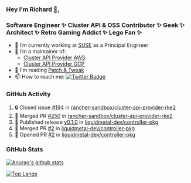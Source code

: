 ### Hey I'm Richard 👋, 

<h3 align="left">Software Engineer ✨ Cluster API & OSS Contributor ✨ Geek ✨ Architect ✨ Retro Gaming Addict ✨ Lego Fan ✨</h3>

- 🔭 I’m currently working at [SUSE](https://www.suse.com/) as a Principal Engineer
- 👯 I’m a maintainer of:
  -  [Cluster API Provider AWS](https://github.com/kubernetes-sigs/cluster-api-provider-aws)
  -  [Cluster API Provider GCP](https://github.com/kubernetes-sigs/cluster-api-provider-gcp)
- 💬 I'm reading [Patch & Tweak](https://bjooks.com/products/patch-tweak-exploring-modular-synthesis)
- 📫 How to reach me: [![Twitter Badge](https://img.shields.io/badge/-@fruit_case-00acee?style=flat&logo=Twitter&logoColor=white)](https://twitter.com/intent/follow?screen_name=fruit_case "Follow on Twitter")

### GitHub Activity 

<!--START_SECTION:activity-->
1. 🔒 Closed issue [#194](https://github.com/rancher-sandbox/cluster-api-provider-rke2/issues/194) in [rancher-sandbox/cluster-api-provider-rke2](https://github.com/rancher-sandbox/cluster-api-provider-rke2)
2. 🎉 Merged PR [#250](https://github.com/rancher-sandbox/cluster-api-provider-rke2/pull/250) in [rancher-sandbox/cluster-api-provider-rke2](https://github.com/rancher-sandbox/cluster-api-provider-rke2)
3. 🚀 Published release [v0.1.0](https://github.com/liquidmetal-dev/controller-pkg/releases/tag/v0.1.0) in [liquidmetal-dev/controller-pkg](https://github.com/liquidmetal-dev/controller-pkg)
4. 🎉 Merged PR [#2](https://github.com/liquidmetal-dev/controller-pkg/pull/2) in [liquidmetal-dev/controller-pkg](https://github.com/liquidmetal-dev/controller-pkg)
5. 💪 Opened PR [#2](https://github.com/liquidmetal-dev/controller-pkg/pull/2) in [liquidmetal-dev/controller-pkg](https://github.com/liquidmetal-dev/controller-pkg)
<!--END_SECTION:activity-->

### GitHub Stats

[![Anurag's github stats](https://github-readme-stats.vercel.app/api?username=richardcase&count_private=true&show_icons=true)](https://github.com/anuraghazra/github-readme-stats)

[![Top Langs](https://github-readme-stats.vercel.app/api/top-langs/?username=richardcase&hide=html&layout=compact)](https://github.com/anuraghazra/github-readme-stats)
